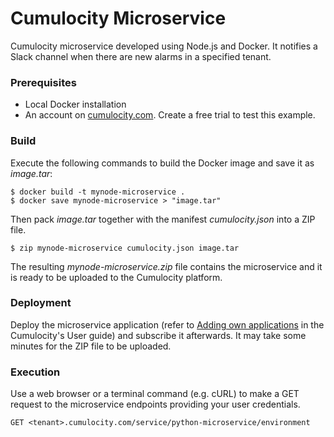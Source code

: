 # Cumulocity Microservice

Cumulocity microservice developed using Node.js and Docker. It notifies a Slack channel when there are new alarms in a specified tenant.

### Prerequisites

- Local Docker installation
- An account on [cumulocity.com](https://cumulocity.com). Create a free trial to test this example.

### Build

Execute the following commands to build the Docker image and save it as *image.tar*:

```shell
$ docker build -t mynode-microservice .
$ docker save mynode-microservice > "image.tar"
```

Then pack *image.tar* together with the manifest *cumulocity.json* into a ZIP file.

```shell
$ zip mynode-microservice cumulocity.json image.tar
```

The resulting *mynode-microservice.zip* file contains the microservice and it is ready to be uploaded to the Cumulocity platform.

### Deployment

Deploy the microservice application (refer to [Adding own applications](https://cumulocity.com/guides/users-guide/administration/#a-name-adding-applications-a-adding-own-applications) in the Cumulocity's User guide) and subscribe it afterwards. It may take some minutes for the ZIP file to be uploaded. 

### Execution

Use a web browser or a terminal command (e.g. cURL) to make a GET request to the microservice endpoints providing your user credentials.

```http
GET <tenant>.cumulocity.com/service/python-microservice/environment
```

